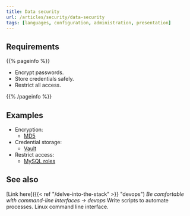 ```yaml
---
title: Data security
url: /articles/security/data-security
tags: [languages, configuration, administration, presentation]
---
```


## Requirements

{{% pageinfo %}}

* Encrypt passwords.
* Store credentials safely.
* Restrict all access.

{{% /pageinfo %}}

## Examples

* Encryption:
  * [MD5](https://en.wikipedia.org/wiki/MD5)
* Credential storage:
  * [Vault](https://www.vaultproject.io/)
* Restrict access:
  * [MySQL roles](https://dev.mysql.com/doc/refman/8.0/en/roles.html)

## See also

[Link here]({{< ref "/delve-into-the-stack" >}} "devops") *Be comfortable with command-line interfaces -> devops*
Write scripts to automate processes. Linux command line interface.
